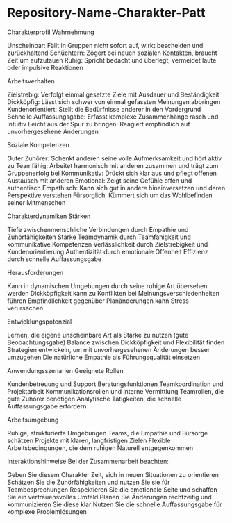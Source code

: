 # Repository-Name-Charakter-Patt
Charakterprofil
Wahrnehmung

Unscheinbar: Fällt in Gruppen nicht sofort auf, wirkt bescheiden und zurückhaltend
Schüchtern: Zögert bei neuen sozialen Kontakten, braucht Zeit um aufzutauen
Ruhig: Spricht bedacht und überlegt, vermeidet laute oder impulsive Reaktionen

Arbeitsverhalten

Zielstrebig: Verfolgt einmal gesetzte Ziele mit Ausdauer und Beständigkeit
Dickköpfig: Lässt sich schwer von einmal gefassten Meinungen abbringen
Kundenorientiert: Stellt die Bedürfnisse anderer in den Vordergrund
Schnelle Auffassungsgabe: Erfasst komplexe Zusammenhänge rasch und intuitiv
Leicht aus der Spur zu bringen: Reagiert empfindlich auf unvorhergesehene Änderungen

Soziale Kompetenzen

Guter Zuhörer: Schenkt anderen seine volle Aufmerksamkeit und hört aktiv zu
Teamfähig: Arbeitet harmonisch mit anderen zusammen und trägt zum Gruppenerfolg bei
Kommunikativ: Drückt sich klar aus und pflegt offenen Austausch mit anderen
Emotional: Zeigt seine Gefühle offen und authentisch
Empathisch: Kann sich gut in andere hineinversetzen und deren Perspektive verstehen
Fürsorglich: Kümmert sich um das Wohlbefinden seiner Mitmenschen

Charakterdynamiken
Stärken

Tiefe zwischenmenschliche Verbindungen durch Empathie und Zuhörfähigkeiten
Starke Teamdynamik durch Teamfähigkeit und kommunikative Kompetenzen
Verlässlichkeit durch Zielstrebigkeit und Kundenorientierung
Authentizität durch emotionale Offenheit
Effizienz durch schnelle Auffassungsgabe

Herausforderungen

Kann in dynamischen Umgebungen durch seine ruhige Art übersehen werden
Dickköpfigkeit kann zu Konflikten bei Meinungsverschiedenheiten führen
Empfindlichkeit gegenüber Planänderungen kann Stress verursachen

Entwicklungspotenzial

Lernen, die eigene unscheinbare Art als Stärke zu nutzen (gute Beobachtungsgabe)
Balance zwischen Dickköpfigkeit und Flexibilität finden
Strategien entwickeln, um mit unvorhergesehenen Änderungen besser umzugehen
Die natürliche Empathie als Führungsqualität einsetzen

Anwendungsszenarien
Geeignete Rollen

Kundenbetreuung und Support
Beratungsfunktionen
Teamkoordination und Projektarbeit
Kommunikationsrollen und interne Vermittlung
Teamrollen, die gute Zuhörer benötigen
Analytische Tätigkeiten, die schnelle Auffassungsgabe erfordern

Arbeitsumgebung

Ruhige, strukturierte Umgebungen
Teams, die Empathie und Fürsorge schätzen
Projekte mit klaren, langfristigen Zielen
Flexible Arbeitsbedingungen, die dem ruhigen Naturell entgegenkommen

Interaktionshinweise
Bei der Zusammenarbeit beachten:

Geben Sie diesem Charakter Zeit, sich in neuen Situationen zu orientieren
Schätzen Sie die Zuhörfähigkeiten und nutzen Sie sie für Teambesprechungen
Respektieren Sie die emotionale Seite und schaffen Sie ein vertrauensvolles Umfeld
Planen Sie Änderungen rechtzeitig und kommunizieren Sie diese klar
Nutzen Sie die schnelle Auffassungsgabe für komplexe Problemlösungen
